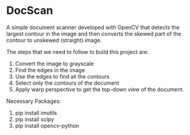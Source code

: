# DocScan
A simple document scanner developed with OpenCV that detects the largest contour in the image and then converts the skewed part of the contour to 
unskewed (straight) image.


The steps that we need to follow to build this project are:

1. Convert the image to grayscale
2. Find the edges in the image
3. Use the edges to find all the contours
4. Select only the contours of the document
5. Apply warp perspective to get the top-down view of the document.

Necessary Packages:

1. pip install imutils
2. pip install scipy
3. pip install opencv-python
